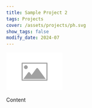 ```yaml
---
title: Sample Project 2
tags: Projects
cover: /assets/projects/ph.svg
show_tags: false
modify_date: 2024-07
---
```


<img src="/assets/projects/ph.svg" alt="profile photo of Chen Jinsong" width="30%"/>

Content